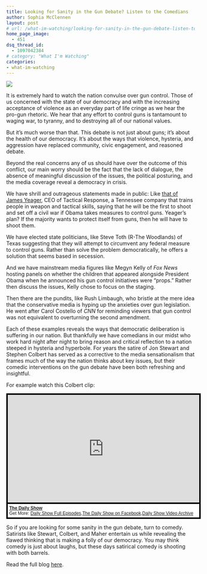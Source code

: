 ```yaml
---
title: Looking for Sanity in the Gun Debate? Listen to the Comedians
author: Sophia McClennen
layout: post
# url: /what-im-watching/looking-for-sanity-in-the-gun-debate-listen-to-the-comedians/
home_page_image:
  - 451
dsq_thread_id:
  - 1097042384
# category: "What I'm Watching"
categories: 
- what-im-watching
---
```


![](/assets/img/Screen-Shot-2013-02-05-at-6.36.28-PM.png)

It is extremely hard to watch the nation convulse over gun control. Those of us concerned with the state of our democracy and with the increasing acceptance of violence as an everyday part of life cringe as we hear the pro-gun rhetoric. We hear that any effort to control guns is tantamount to waging war, to tyranny, and to destroying all of our national values.

But it&#8217;s much worse than that. This debate is not just about guns; it&#8217;s about the health of our democracy. It&#8217;s about the ways that violence, hysteria, and aggression have replaced community, civic engagement, and reasoned debate.

Beyond the real concerns any of us should have over the outcome of this conflict, our main worry should be the fact that the lack of dialogue, the absence of meaningful discussion of the issues, the political posturing, and the media coverage reveal a democracy in crisis.

We have shrill and outrageous statements made in public: Like <a href="http://www.huffingtonpost.com/2013/01/15/james-yeager-tactical-response_n_2478594.html" target="_hplink">that of James Yeager</a>, CEO of Tactical Response, a Tennessee company that trains people in weapon and tactical skills, saying that he will be the first to shoot and set off a civil war if Obama takes measures to control guns. Yeager&#8217;s plan? If the majority wants to protect itself from guns, then he will have to shoot them.

We have elected state politicians, like Steve Toth (R-The Woodlands) of Texas suggesting that they will attempt to circumvent any federal measure to control guns. Rather than solve the problem democratically, he offers a solution that seems based in secession.

And we have mainstream media figures like Megyn Kelly of *Fox News* hosting panels on whether the children that appeared alongside President Obama when he announced his gun control initiatives were &#8220;props.&#8221; Rather then discuss the issues, Kelly chose to focus on the staging.

Then there are the pundits, like Rush Limbaugh, who bristle at the mere idea that the conservative media is hyping up the anxieties over gun legislation. He went after Carol Costello of *CNN* for reminding viewers that gun control was not equivalent to overturning the second amendment.

Each of these examples reveals the ways that democratic deliberation is suffering in our nation. But thankfully we have comedians in our midst who work hard night after night to bring reason and critical reflection to a nation steeped in hysteria and hyperbole. For years the satire of Jon Stewart and Stephen Colbert has served as a corrective to the media sensationalism that frames much of the way the nation thinks about key issues, but their comedic interventions on the gun debate have been both refreshing and insightful.

For example watch this Colbert clip:

<div style="background-color:#000000;width:520px;"><div style="padding:4px;"><iframe src="http://media.mtvnservices.com/embed/mgid:arc:video:comedycentral.com:b9994a40-9261-4f15-a87b-9ad6dd01aad8" width="512" height="288" frameborder="0"></iframe><p style="text-align:left;background-color:#FFFFFF;padding:4px;margin-top:4px;margin-bottom:0px;font-family:Arial, Helvetica, sans-serif;font-size:12px;"><b><a href="http://thedailyshow.cc.com/">The Daily Show</a></b><br/>Get More: <a href="http://thedailyshow.cc.com/full-episodes/">Daily Show Full Episodes</a>,<a href="http://www.facebook.com/thedailyshow">The Daily Show on Facebook</a>,<a href="http://thedailyshow.cc.com/videos">Daily Show Video Archive</a></p></div></div>

So if you are looking for some sanity in the gun debate, turn to comedy. Satirists like Stewart, Colbert, and Maher entertain us while revealing the flawed thinking that is making a folly of our democracy. You may think comedy is just about laughs, but these days satirical comedy is shooting with both barrels.

Read the full blog [here][1].

 [1]: http://www.huffingtonpost.com/sophia-a-mcclennen/control-gun-control_b_2521114.html

